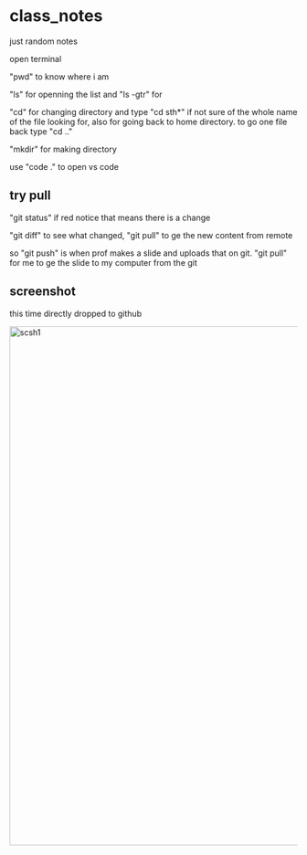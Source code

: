 # class_notes
just random notes

open terminal

"pwd" to know where i am

"ls" for openning the list and "ls -gtr" for 

"cd" for changing directory and type "cd sth*" if not sure of the whole name of the file looking for, also for going back to home directory. to go one file back type "cd .."

"mkdir" for making directory

use "code ." to open vs code

## try pull

"git status"
if red notice that means there is a change

"git diff" to see what changed, "git pull" to ge the new content from remote 

so "git push" is when prof makes a slide and uploads that on git. "git pull" for me to ge the slide to my computer from the git

## screenshot
this time directly dropped to github

<img width="909" alt="scsh1" src="https://github.com/user-attachments/assets/c4952819-1c79-44a9-ba04-f1404c8bbc86" />
